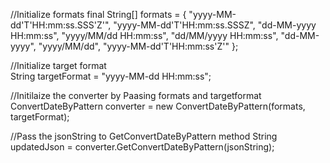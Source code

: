 //Initialize formats
final String[] formats = {
			        "yyyy-MM-dd'T'HH:mm:ss.SSS'Z'", 
			        "yyyy-MM-dd'T'HH:mm:ss.SSSZ", 
			        "dd-MM-yyyy HH:mm:ss", 
			        "yyyy/MM/dd HH:mm:ss", 
			        "dd/MM/yyyy HH:mm:ss", 
			        "dd-MM-yyyy", 
			        "yyyy/MM/dd",
			        "yyyy-MM-dd'T'HH:mm:ss'Z'"
			    };
       
//Initialize target format  
String targetFormat = "yyyy-MM-dd HH:mm:ss";

//Initilaize the converter by Paasing formats and targetformat
ConvertDateByPattern converter = new ConvertDateByPattern(formats, targetFormat);

//Pass the jsonString to GetConvertDateByPattern method
String updatedJson = converter.GetConvertDateByPattern(jsonString);
